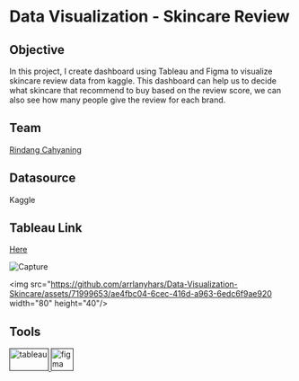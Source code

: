 # Data Visualization - Skincare Review

<h2>Objective</h2>
In this project, I create dashboard using Tableau and Figma to visualize skincare review data from kaggle. This dashboard can help us to decide what skincare that recommend to buy based on the review score, we can also see how many people give the review for each brand.

<h2>Team</h2>

[Rindang Cahyaning](https://github.com/rindangchi)

<h2>Datasource</h2>

Kaggle

<h2>Tableau Link</h2>

[Here](https://public.tableau.com/app/profile/rindangcahyaning/viz/SkincareReview/Dashboard2)

![Capture](https://github.com/arrlanyhars/Data-Visualization-Skincare/assets/71999653/ae4fbc04-6cec-416d-a963-6edc6f9ae920)

<a><img
  src="https://github.com/arrlanyhars/Data-Visualization-Skincare/assets/71999653/ae4fbc04-6cec-416d-a963-6edc6f9ae920
  width="80" height="40"/> </a>

<h2>Tools</h2>
<a href="" target="" rel=""> <img src="https://logos-world.net/wp-content/uploads/2021/10/Tableau-Emblem.png" alt="tableau" width="70" height="40"/> </a> <a href="" target="" rel=""> <img src="https://www.vectorlogo.zone/logos/figma/figma-icon.svg" alt="figma" width="40" height="40"/> </a>
